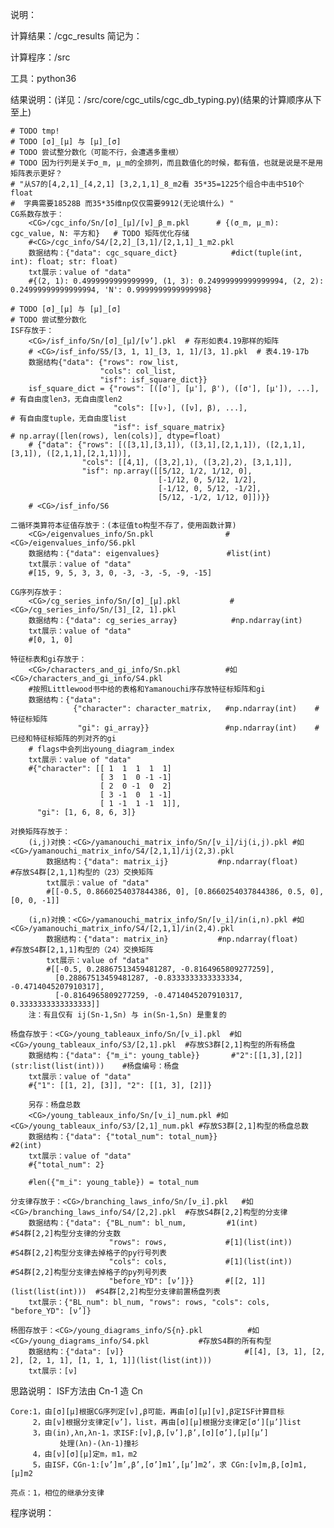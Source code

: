 说明：

计算结果：<top>/cgc_results  简记为：<CG>

计算程序：<top>/src

工具：python36

结果说明：(详见：<top>/src/core/cgc_utils/cgc_db_typing.py)(结果的计算顺序从下至上)

    # TODO tmp!
    # TODO [σ]_[μ] 与 [μ]_[σ]
    # TODO 尝试整分数化（可能不行，会遭遇多重根）
    # TODO 因为行列是关于σ_m, μ_m的全排列，而且数值化的时候，都有值，也就是说是不是用矩阵表示更好？
    # "从S7的[4,2,1]_[4,2,1] [3,2,1,1]_8_m2看 35*35=1225个组合中击中510个float
    #  字典需要18528B 而35*35维np仅仅需要9912(无论填什么) "
    CG系数存放于：
        <CG>/cgc_info/Sn/[σ]_[μ]/[ν]_β_m.pkl      # {(σ_m, μ_m): cgc_value, N: 平方和}   # TODO 矩阵优化存储
        #<CG>/cgc_info/S4/[2,2]_[3,1]/[2,1,1]_1_m2.pkl
        数据结构：{"data": cgc_square_dict}            #dict(tuple(int, int): float; str: float)
        txt展示：value of "data"
        #{(2, 1): 0.4999999999999999, (1, 3): 0.24999999999999994, (2, 2): 0.24999999999999994, 'N': 0.9999999999999998}

    # TODO [σ]_[μ] 与 [μ]_[σ]
    # TODO 尝试整分数化
    ISF存放于：
        <CG>/isf_info/Sn/[σ]_[μ]/[ν’].pkl  # 存形如表4.19那样的矩阵
        # <CG>/isf_info/S5/[3, 1, 1]_[3, 1, 1]/[3, 1].pkl  # 表4.19-17b
        数据结构{"data": {"rows": row_list,
                        "cols": col_list,
                        "isf": isf_square_dict}}
        isf_square_dict = {"rows": [([σ'], [μ'], β'), ([σ'], [μ']), ...],  # 有自由度len3，无自由度len2
                           "cols": [[ν›], ([ν], β), ...],                   # 有自由度tuple，无自由度list
                           "isf": isf_square_matrix}                       # np.array([len(rows), len(cols)], dtype=float)
        # {"data": {"rows": [([3,1],[3,1]), ([3,1],[2,1,1]), ([2,1,1],[3,1]), ([2,1,1],[2,1,1])],
                    "cols": [[4,1], ([3,2],1), ([3,2],2), [3,1,1]],
                    "isf": np.array([[5/12, 1/2, 1/12, 0],
                                     [-1/12, 0, 5/12, 1/2],
                                     [-1/12, 0, 5/12, -1/2],
                                     [5/12, -1/2, 1/12, 0]])}}
        # <CG>/isf_info/S6

    二循环类算符本征值存放于：(本征值to构型不存了，使用函数计算)
        <CG>/eigenvalues_info/Sn.pkl                #<CG>/eigenvalues_info/S6.pkl
        数据结构：{"data": eigenvalues}               #list(int)
        txt展示：value of "data"
        #[15, 9, 5, 3, 3, 0, -3, -3, -5, -9, -15]

    CG序列存放于：
        <CG>/cg_series_info/Sn/[σ]_[μ].pkl           #<CG>/cg_series_info/Sn/[3]_[2, 1].pkl
        数据结构：{"data": cg_series_array}            #np.ndarray(int)
        txt展示：value of "data"
        #[0, 1, 0]

    特征标表和gi存放于：
        <CG>/characters_and_gi_info/Sn.pkl          #如<CG>/characters_and_gi_info/S4.pkl
        #按照Littlewood书中给的表格和Yamanouchi序存放特征标矩阵和gi
        数据结构：{"data":
                  {"character": character_matrix,   #np.ndarray(int)    #特征标矩阵
                   "gi": gi_array}}                 #np.ndarray(int)    #已经和特征标矩阵的列对齐的gi
        # flags中会列出young_diagram_index
        txt展示：value of "data"
        #{"character": [[ 1  1  1  1  1]
                        [ 3  1  0 -1 -1]
                        [ 2  0 -1  0  2]
                        [ 3 -1  0  1 -1]
                        [ 1 -1  1 -1  1]],
          "gi": [1, 6, 8, 6, 3]}

    对换矩阵存放于：
        (i,j)对换：<CG>/yamanouchi_matrix_info/Sn/[ν_i]/ij(i,j).pkl #如<CG>/yamanouchi_matrix_info/S4/[2,1,1]/ij(2,3).pkl
            数据结构：{"data": matrix_ij}           #np.ndarray(float)                  #存放S4群[2,1,1]构型的（23）交换矩阵
            txt展示：value of "data"
            #[[-0.5, 0.8660254037844386, 0], [0.8660254037844386, 0.5, 0], [0, 0, -1]]

        (i,n)对换：<CG>/yamanouchi_matrix_info/Sn/[ν_i]/in(i,n).pkl #如<CG>/yamanouchi_matrix_info/S4/[2,1,1]/in(2,4).pkl
            数据结构：{"data": matrix_in}           #np.ndarray(float)                  #存放S4群[2,1,1]构型的（24）交换矩阵
            txt展示：value of "data"
            #[[-0.5, 0.28867513459481287, -0.8164965809277259],
              [0.28867513459481287, -0.8333333333333334, -0.4714045207910317],
              [-0.8164965809277259, -0.4714045207910317, 0.3333333333333333]]
        注：有且仅有 ij(Sn-1,Sn) 与 in(Sn-1,Sn) 是重复的

    杨盘存放于：<CG>/young_tableaux_info/Sn/[ν_i].pkl  #如<CG>/young_tableaux_info/S3/[2,1].pkl  #存放S3群[2,1]构型的所有杨盘
        数据结构：{"data": {"m_i": young_table}}       #"2":[[1,3],[2]](str:list(list(int)))    #杨盘编号：杨盘
        txt展示：value of "data"
        #{"1": [[1, 2], [3]], "2": [[1, 3], [2]]}

        另存：杨盘总数
        <CG>/young_tableaux_info/Sn/[ν_i]_num.pkl #如<CG>/young_tableaux_info/S3/[2,1]_num.pkl #存放S3群[2,1]构型的杨盘总数
        数据结构：{"data": {"total_num": total_num}}                  #2(int)
        txt展示：value of "data"
        #{"total_num": 2}

        #len({"m_i": young_table}) = total_num

    分支律存放于：<CG>/branching_laws_info/Sn/[ν_i].pkl   #如<CG>/branching_laws_info/S4/[2,2].pkl  #存放S4群[2,2]构型的分支律
        数据结构：{"data": {"BL_num": bl_num,         #1(int)                     #S4群[2,2]构型分支律的分支数
                          "rows": rows,             #[1](list(int))             #S4群[2,2]构型分支律去掉格子的py行号列表
                          "cols": cols,             #[1](list(int))             #S4群[2,2]构型分支律去掉格子的py列号列表
                          "before_YD": [ν’]}}       #[[2, 1]](list(list(int)))  #S4群[2,2]构型分支律前置杨盘列表
        txt展示：{"BL_num": bl_num, "rows": rows, "cols": cols, "before_YD": [ν’]}

    杨图存放于：<CG>/young_diagrams_info/S{n}.pkl          #如<CG>/young_diagrams_info/S4.pkl           #存放S4群的所有构型
        数据结构：{"data": [ν]}                           #[[4], [3, 1], [2, 2], [2, 1, 1], [1, 1, 1, 1]](list(list(int)))
        txt展示：[ν]


思路说明：
    ISF方法由 Cn-1 造 Cn

    Core:1，由[σ][μ]根据CG序列定[ν],β可能，再由[σ][μ][ν],β定ISF计算目标
         2，由[ν]根据分支律定[ν’]，list，再由[σ][μ]根据分支律定[σ‘][μ’]list
         3，由(in),λn,λn-1，求ISF:[ν],β,[ν’],β’,[σ][σ’],[μ][μ’]
               处理(λn)-(λn-1)撞衫
         4，由[ν][σ][μ]定m，m1，m2
         5，由ISF，CGn-1:[ν’]m’,β’,[σ’]m1’,[μ’]m2’，求 CGn:[ν]m,β,[σ]m1,[μ]m2

    亮点：1，相位的继承分支律

程序说明：

